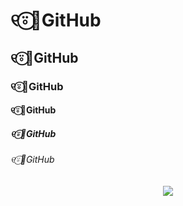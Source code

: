 # ୧⍤⃝📱GitHub
## ୧⍤⃝📱GitHub
### ୧⍤⃝📱GitHub
#### ୧⍤⃝📱GitHub
##### ୧⍤⃝📱GitHub
###### ୧⍤⃝📱GitHub  

<div align="center">
    <a href="https://moecount.glitch.me/get/@mmon?theme=rule34">
    <img src="https://moecount.glitch.me/get/@mmon?theme=rule34"/>
    </a>
</div>
